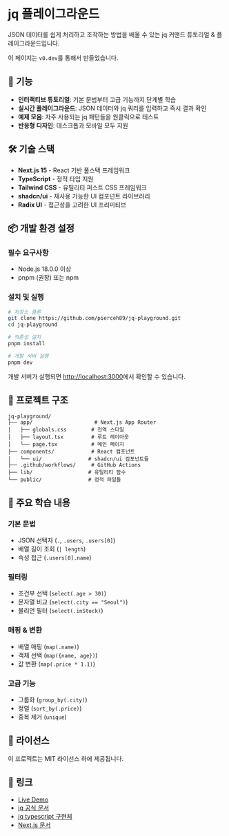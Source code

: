 # jq 플레이그라운드

JSON 데이터를 쉽게 처리하고 조작하는 방법을 배울 수 있는 jq 커맨드 튜토리얼 & 플레이그라운드입니다.

이 페이지는 `v0.dev`를 통해서 만들었습니다.

## 🚀 기능

- **인터랙티브 튜토리얼**: 기본 문법부터 고급 기능까지 단계별 학습
- **실시간 플레이그라운드**: JSON 데이터와 jq 쿼리를 입력하고 즉시 결과 확인
- **예제 모음**: 자주 사용되는 jq 패턴들을 원클릭으로 테스트
- **반응형 디자인**: 데스크톱과 모바일 모두 지원

## 🛠 기술 스택

- **Next.js 15** - React 기반 풀스택 프레임워크
- **TypeScript** - 정적 타입 지원
- **Tailwind CSS** - 유틸리티 퍼스트 CSS 프레임워크
- **shadcn/ui** - 재사용 가능한 UI 컴포넌트 라이브러리
- **Radix UI** - 접근성을 고려한 UI 프리미티브

## 📦 개발 환경 설정

### 필수 요구사항

- Node.js 18.0.0 이상
- pnpm (권장) 또는 npm

### 설치 및 실행

```bash
# 저장소 클론
git clone https://github.com/pierceh89/jq-playground.git
cd jq-playground

# 의존성 설치
pnpm install

# 개발 서버 실행
pnpm dev
```

개발 서버가 실행되면 [http://localhost:3000](http://localhost:3000)에서 확인할 수 있습니다.

## 📁 프로젝트 구조

```
jq-playground/
├── app/                    # Next.js App Router
│   ├── globals.css        # 전역 스타일
│   ├── layout.tsx         # 루트 레이아웃
│   └── page.tsx           # 메인 페이지
├── components/            # React 컴포넌트
│   └── ui/               # shadcn/ui 컴포넌트들
├── .github/workflows/     # GitHub Actions
├── lib/                  # 유틸리티 함수
└── public/               # 정적 파일들
```

## 🎯 주요 학습 내용

### 기본 문법

- JSON 선택자 (`.`, `.users`, `.users[0]`)
- 배열 길이 조회 (`| length`)
- 속성 접근 (`.users[0].name`)

### 필터링

- 조건부 선택 (`select(.age > 30)`)
- 문자열 비교 (`select(.city == "Seoul")`)
- 불리언 필터 (`select(.inStock)`)

### 매핑 & 변환

- 배열 매핑 (`map(.name)`)
- 객체 선택 (`map({name, age})`)
- 값 변환 (`map(.price * 1.1)`)

### 고급 기능

- 그룹화 (`group_by(.city)`)
- 정렬 (`sort_by(.price)`)
- 중복 제거 (`unique`)

## 📝 라이선스

이 프로젝트는 MIT 라이선스 하에 제공됩니다.

## 🔗 링크

- [Live Demo](https://pierceh89.github.io/jq-playground)
- [jq 공식 문서](https://jqlang.org/)
- [jq typescript 구현체](https://github.com/kentdotn/jqts)
- [Next.js 문서](https://nextjs.org/docs)
